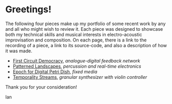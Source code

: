 # Greetings!

The following four pieces make up my portfolio of some recent work by any and all who might wish to review it. Each piece was designed to showcase both my technical skills and musical interests in electro-acoustic improvisation and composition. On each page, there is a link to the recording of a piece, a link to its source-code, and also a description of how it was made.

* [First Circuit Democracy](first_circuit_democracy.md), *analogue-digital feedback network*
* [Patterned Landscapes](patterned_landscapes.md), *percussion and real-time electronics*
* [Epoch for Digital Petri Dish](epoch.md), *fixed media*
* [Temporality Streams](temporality_streams.md), *granular synthesizer with violin controller*

Thank you for your consideration!

Ian
